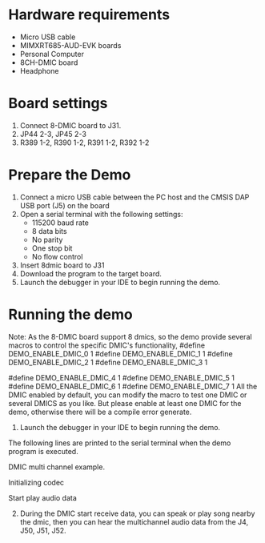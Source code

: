 Hardware requirements
=====================
- Micro USB cable
- MIMXRT685-AUD-EVK boards
- Personal Computer
- 8CH-DMIC board
- Headphone

Board settings
============
1. Connect 8-DMIC board to J31.
2. JP44 2-3, JP45 2-3
3. R389 1-2, R390 1-2, R391 1-2, R392 1-2

Prepare the Demo
===============
1.  Connect a micro USB cable between the PC host and the CMSIS DAP USB port (J5) on the board
2.  Open a serial terminal with the following settings:
    - 115200 baud rate
    - 8 data bits
    - No parity
    - One stop bit
    - No flow control
3.  Insert 8dmic board to J31
4.  Download the program to the target board.
5.  Launch the debugger in your IDE to begin running the demo.

Running the demo
================
Note: As the 8-DMIC board support 8 dmics, so the demo provide several macros to control the specific DMIC's functionality,
#define DEMO_ENABLE_DMIC_0 1
#define DEMO_ENABLE_DMIC_1 1
#define DEMO_ENABLE_DMIC_2 1
#define DEMO_ENABLE_DMIC_3 1

#define DEMO_ENABLE_DMIC_4 1
#define DEMO_ENABLE_DMIC_5 1
#define DEMO_ENABLE_DMIC_6 1
#define DEMO_ENABLE_DMIC_7 1
All the DMIC enabled by default, you can modify the macro to test one DMIC or several DMICS as you like. But please enable at least one DMIC for the demo, otherwise there will be a compile error generate.

1.  Launch the debugger in your IDE to begin running the demo.

The following lines are printed to the serial terminal when the demo program is executed.

DMIC multi channel example.



Initializing codec



Start play audio data


2. During the DMIC start receive data, you can speak or play song nearby the dmic, then you can hear the multichannel audio data from the J4, J50, J51, J52.
